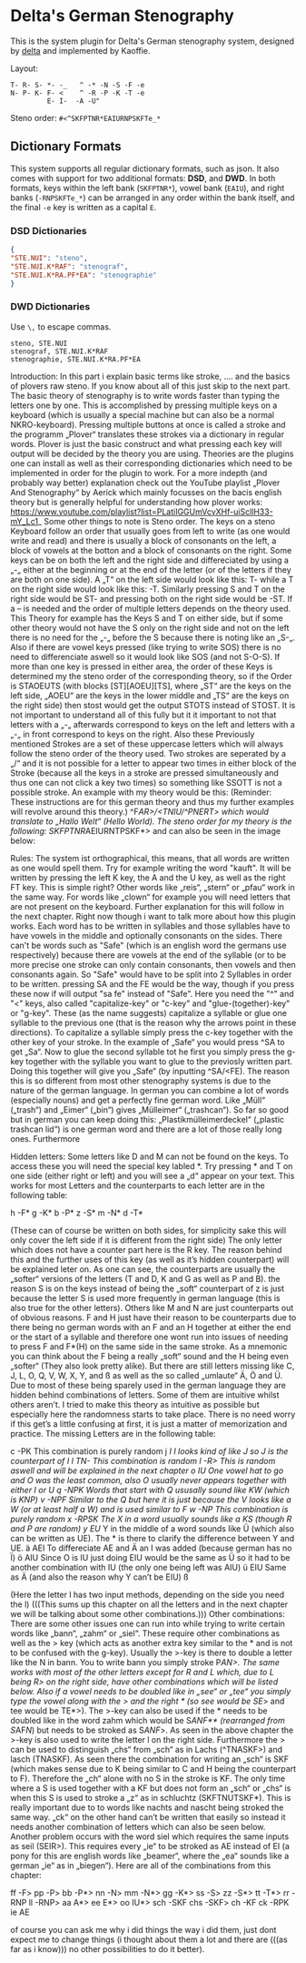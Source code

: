 # Delta's German Stenography

This is the system plugin for Delta's German stenography system, designed by [delta](https://github.com/YAMEROOOO) and implemented by Kaoffie.

Layout: 
```
T- R- S- *- -_   ^ -* -N -S -F -e
N- P- K- F- <    ^ -R -P -K -T -e
         E- I-  -A -U"
```

Steno order: `#<^SKFPTNR*EAIURNPSKFTe_*`

## Dictionary Formats

This system supports all regular dictionary formats, such as json. It also comes with support for two additional formats: **DSD**, and **DWD**. In both formats, keys within the left bank (`SKFPTNR*`), vowel bank (`EAIU`), and right banks (`-RNPSKFTe_*`) can be arranged in any order within the bank itself, and the final `-e` key is written as a capital `E`.


### DSD Dictionaries

```json
{
"STE.NUI": "steno",
"STE.NUI.K*RAF": "stenograf",
"STE.NUI.K*RA.PF*EA": "stenographie"
}
```

### DWD Dictionaries

Use `\,` to escape commas.

```
steno, STE.NUI
stenograf, STE.NUI.K*RAF
stenographie, STE.NUI.K*RA.PF*EA
```

Introduction:
In this part i explain basic terms like stroke, .... and the basics of plovers raw steno. If you know about all of this just skip to the next part. The basic theory of stenography is to write words faster than typing the letters one by one. This is accomplished by pressing multiple keys on a keyboard (which is usually a special machine but can also be a normal NKRO-keyboard). Pressing multiple buttons at once is called a stroke and the programm „Plover“ translates these strokes via a dictionary in regular words. Plover is just the basic construct and what pressing each key will output will be decided by the theory you are using. Theories are the plugins one can install as well as their corresponding dictionaries which need to be implemented in order for the plugin to work. For a more indepth (and probably way better) explanation check out the YouTube playlist „Plover And Stenography“ by Aerick which mainly focusses on the bacis english theory but is generally helpful for understanding how plover works: https://www.youtube.com/playlist?list=PLatiIGGUmVcvXHf-uiScllH33-mY_Lc1_
Some other things to note is Steno order. The keys on a steno Keyboard follow an order that usually goes from left to write (as one would write and read) and there is usually a block of consonants on the left, a block of vowels at the botton and a block of consonants on the right. Some keys can be on both the left and the right side and differeciated by using a „-„ either at the beginning or at the end of the letter (or of the letters if they are both on one side). A „T“ on the left side would look like this: T- while a T on the right side would look like this: -T. Similarly pressing S and T on the right side would be ST- and pressing both on the right side would be -ST. If a – is needed and the order of multiple letters depends on the theory used. This Theory for example has the Keys S and T on either side, but if some other theory would not have the S only on the right side and not on the left there is no need for the „-„ before the S because there is noting like an „S-„. Also if there are vowel keys pressed (like trying to write SOS) there is no need to differenciate aswell so it would look like SOS (and not S-O-S). If more than one key is pressed in either area, the order of these Keys is determined my the steno order of the corresponding theory, so if the Order is STAOEUTS (with blocks [ST][AOEU][TS], where „ST“ are the keys on the left side, „AOEU“ are the keys in the lower middle and „TS“ are the keys on the right side) then stost would get the output STOTS instead of STOST. It is not important to understand all of this fully but it it important to not that letters with a „-„ afterwards correspond to keys on the left and letters with a „-„ in front correspond to keys on the right. Also these Previously mentioned Strokes are a set of these uppercase letters which will always follow the steno order of the theory used. Two strokes are seperated by a „/“ and it is not possible for a letter to appear two times in either block of the Stroke (because all the keys in a stroke are pressed simultaneously and thus one can not click a key two times) so something like SSOTT is not a possible stroke.
An example with my theory would be this:
(Reminder: These instructions are for this german theory and thus my further examples will revolve around this theory.)
^F*AR>/<TNIU/^PNERT> which would translate to „Hallo Welt“ (Hello World).
The steno order for my theory is the following:
SKFPTNR*AEIURNTPSKF*> and can also be seen in the image below:


Rules:
The system ist orthographical, this means, that all words are written as one would spell them. Try for example writing the word "kauft". It will be written by pressing the left K key, the A and the U key, as well as the right FT key. This is simple right? Other words like „reis“, „stern“ or „pfau“ work in the same way. For words like „clown“ for example you will need letters that are not present on the keyboard. Further explanation for this will follow in the next chapter. Right now though i want to talk more about how this plugin works. Each word has to be written in syllables and those syllables have to have vowels in the middle and optionally consonants on the sides. There can't be words such as "Safe" (which is an english word the germans use respectively) because there are vowels at the end of the syllable (or to be more precise one stroke can only contain consonants, then vowels and then consonants again. So "Safe" would have to be split into 2 Syllables in order to be written. pressing SA and the FE would be the way, though if you press these now if will output "sa fe" instead of "Safe". Here you need the "^" and "<" keys, also called "capitalize-key" or "c-key" and "glue-(together)-key" or "g-key". These (as the name suggests) capitalize a syllable or glue one syllable to the previous one (that is the reason why the arrows point in these directions). To capitalize a syllable simply press the c-key together with the other key of your stroke. In the example of „Safe“ you would press ^SA to get „Sa“. Now to glue the second syllable tot he first you simply press the g-key together with the syllable you want to glue to the previosly written part. Doing this together will give you „Safe“ (by inputting ^SA/<FE).
The reason this is so different from most other stenography systems is due to the nature of the german language. In german you can combine a lot of words (especially nouns) and get a perfectly fine german word. Like „Müll“ („trash“) and „Eimer“ („bin“) gives „Mülleimer“ („trashcan“). So far so good but in german you can keep doing this: „Plastikmülleimerdeckel“ („plastic trashcan lid“) is one german word and there are a lot of those really long ones. Furthermore 

Hidden letters:
Some letters like D and M can not be found on the keys. To access these you will need the special key labled *. Try pressing * and T on one side (either right or left) and you will see a „d“ appear on your text. This works for most Letters and the counterparts to each letter are in the following table:

h	-F*
g	-K*
b	-P*
z	-S*
m	-N*
d	-T*

(These can of course be written on both sides, for simplicity sake this will only cover the left side if it is different from the right side)
The only letter which does not have a counter part here is the R key. The reason behind this and the further uses of this key (as well as it’s hidden counterpart) will be explained leter on.
As one can see, the counterparts are usually the „softer“ versions of the letters (T and D, K and G as well as P and B). the reason S is on the keys instead of being the „soft“ counterpart of z is just because the letter S is used more frequently in german language (this is also true for the other letters). Others like M and N are just counterparts out of obvious reasons. F and H just have their reason to be counterparts due to there being no german words with an F and an H together at either the end or the start of a syllable and therefore one wont run into issues of needing to press F and F*(H) on the same side in the same stroke. As a mnemonic you can think about the F being a really „soft“ sound and the H being even „softer“ (They also look pretty alike).
But there are still letters missing like C, J, L, O, Q, V, W, X, Y, and ß as well as the so called „umlaute“ Ä, Ö and Ü. Due to most of these being sparely used in the german language they are hidden behind combinations of letters. Some of them are intuitive whilst others aren’t. I tried to make this theory as intuitive as possible but especially here the randomness starts to take place. There is no need worry if this get’s a little confusing at first, it is just a matter of memorization and practice. The missing Letters are in the following table:



c	-PK	This combination is purely random 
j	*I	I looks kind of like J so J is the counterpart of I
l	TN-	This combination is random
l	-R>	This is random aswell and will be explained in the next chapter
o	IU	One vowel hat to go and O was the least common, also O usually never appears together with either I or U
q	-NPK	Words that start with Q ususally sound like KW (which is KNP)
v	-NPF	Similar to the Q but here it is just because the V looks like a W (or at least half a W) and is used similar to F
w	-NP	This combination is purely random
x	-RPSK	The X in a word usually sounds like a KS (though R and P are random)
y	EU*	Y in the middle of a word sounds like Ü (which also can be written as UE). The * is there to clarify the difference between Y and UE.
ä	AEI	To differeciate AE and Ä an I was added (because german has no Ï)
ö	AIU	Since O is IU just doing EIU would be the same as Ü so it had to be another combination with IU (the only one being left was AIU)
ü	EIU	Same as Ä (and also the reason why Y can’t be EIU)
ß		
 
(Here the letter l has two input methods, depending on the side you need the l)
(((This sums up this chapter on all the letters and in the next chapter we will be talking about some other combinations.)))
Other combinations:
There are some other issues one can run into while trying to write certain words like „bann“, „zahm“ or „siel“. These require other combinations as well as the > key (which acts as another extra key similar to the * and is not to be confused with the g-key). Usually the >-key is there to double a letter like the N in bann. You to write bann you simply stroke P*AN>. The same works with most of the other letters except for R and L which, due to L being R> on the right side, have other combinations which will be listed below. Also if a vowel needs to be doubled like in „see“ or „tee“ you simply type the vowel along with the > and the right * (so see would be SE*> and tee would be TE*>). The >-key can also be used if the * needs to be doubled like in the word zahm which would be S*ANF** (rearranged from S*AF*N*) but needs to be stroked as S*ANF*>. As seen in the above chapter the >-key is also used to write the letter l on the right side. Furthermore the > can be used to distinguish „chs“ from „sch“ as in Lachs (^TNASKF>) and lasch (TNASKF). As seen there the combination for writing an „sch“ is SKF (which makes sense due to K being similar to C and H being the counterpart to F). Therefore the „ch“ alone with no S in the stroke is KF. The only time where a S is used together with a KF but does not form an „sch“ or „chs“ is when this S is used to stroke a „z“ as in schluchtz (SKFTNUTSKF*). This is really important due to to words like nachts and nascht being stroked the same way. „ck“ on the other hand can’t be written that easily so instead it needs another combination of letters which can also be seen below.
Another problem occurs with the word siel which requires the same inputs as seil (SEIR>). This requires every „ie“ to be stroked as AE instead of EI (a pony for this are english words like „beamer“, where the „ea“ sounds like a german „ie“ as in „biegen“).
Here are all of the combinations from this chapter:
 
ff	-F>
pp	-P>
bb	-P*>
nn	-N>
mm	-N*>
gg	-K*>
ss	-S>
zz	-S*>
tt	-T*>
rr	-RNP
ll	-RNP>
aa	A*>
ee	E*>
oo	IU*>
sch	-SKF
chs	-SKF>
ch	-KF
ck	-RPK
ie	AE

of course you can ask me why i did things the way i did them, just dont expect me to change things (i thought about them a lot and there are (((as far as i know))) no other possibilities to do it better).
